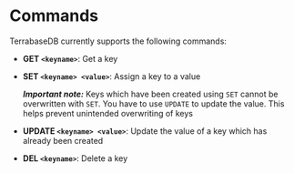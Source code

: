 # Commands
TerrabaseDB currently supports the following commands:

- **GET `<keyname>`**: Get a key
- **SET `<keyname> <value>`**: Assign a key to a value 
    
    **_Important note:_** Keys which have been created using `SET` cannot be overwritten with `SET`. You have to use `UPDATE` to update the value. This helps prevent unintended overwriting of keys

- **UPDATE `<keyname> <value>`**: Update the value of a key which has already been created
- **DEL `<keyname>`**: Delete a key
